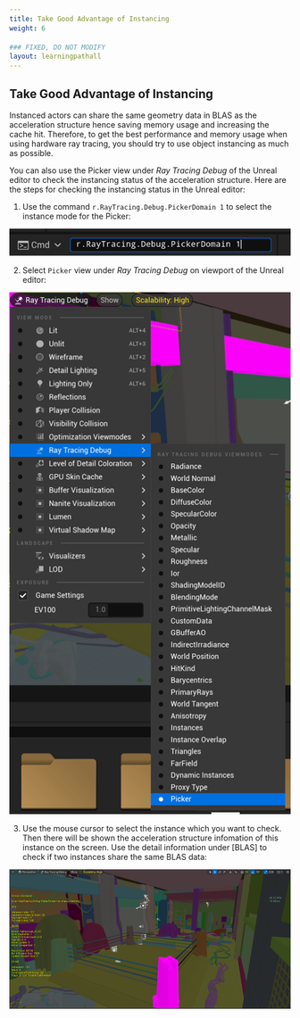 ```yaml
---
title: Take Good Advantage of Instancing
weight: 6

### FIXED, DO NOT MODIFY
layout: learningpathall
---
```


## Take Good Advantage of Instancing
Instanced actors can share the same geometry data in BLAS as the acceleration structure hence saving memory usage and increasing the cache hit. Therefore, to get the best performance and memory usage when using hardware ray tracing, you should try to use object instancing as much as possible. 

You can also use the Picker view under _Ray Tracing Debug_ of the Unreal editor to check the instancing status of the acceleration structure. Here are the steps for checking the instancing status in the Unreal editor:

1. Use the command `r.RayTracing.Debug.PickerDomain 1` to select the instance mode for the Picker:

![](images/picker-command.png)

2. Select `Picker` view under _Ray Tracing Debug_ on viewport of the Unreal editor:

![](images/picker-view.png)

3. Use the mouse cursor to select the instance which you want to check. Then there will be shown the acceleration structure infomation of this instance on the screen. Use the detail information under [BLAS] to check if two instances share the same BLAS data:

![](images/blas.png)
